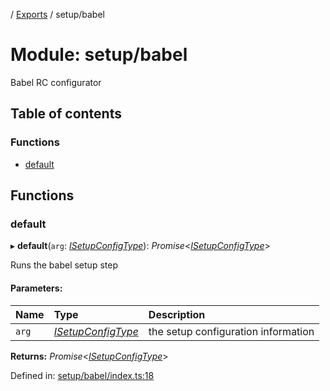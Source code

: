 [](../README.md) / [Exports](../modules.md) / setup/babel

# Module: setup/babel

Babel RC configurator

## Table of contents

### Functions

- [default](setup_babel.md#default)

## Functions

### default

▸ **default**(`arg`: [*ISetupConfigType*](../interfaces/setup.isetupconfigtype.md)): *Promise*<[*ISetupConfigType*](../interfaces/setup.isetupconfigtype.md)\>

Runs the babel setup step

#### Parameters:

Name | Type | Description |
:------ | :------ | :------ |
`arg` | [*ISetupConfigType*](../interfaces/setup.isetupconfigtype.md) | the setup configuration information    |

**Returns:** *Promise*<[*ISetupConfigType*](../interfaces/setup.isetupconfigtype.md)\>

Defined in: [setup/babel/index.ts:18](https://github.com/onzag/itemize/blob/0e9b128c/setup/babel/index.ts#L18)
